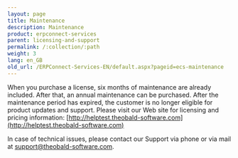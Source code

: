 ```yaml
---
layout: page
title: Maintenance
description: Maintenance
product: erpconnect-services
parent: licensing-and-support
permalink: /:collection/:path
weight: 3
lang: en_GB
old_url: /ERPConnect-Services-EN/default.aspx?pageid=ecs-maintenance
---
```


When you purchase a license, six months of maintenance are already included. After that, an annual maintenance can be purchased.
After the maintenance period has expired, the customer is no longer eligible for product updates and support.
Please visit our Web site for licensing and pricing information: [http://helptest.theobald-software.com](http://helptest.theobald-software.com)

In case of technical issues, please contact our Support via phone or via mail at [support@theobald-software.com](mailto:support@theobald-software.com).